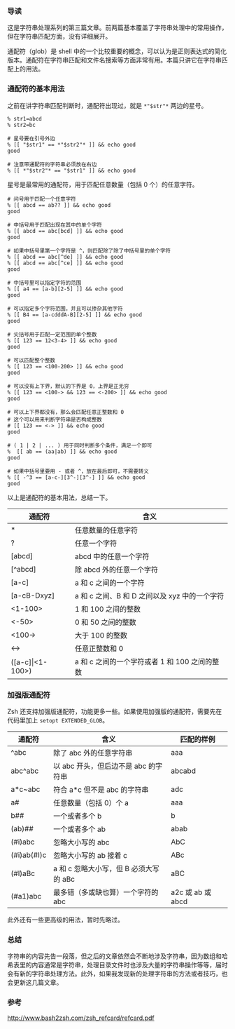 ### 导读

这是字符串处理系列的第三篇文章。前两篇基本覆盖了字符串处理中的常用操作，但在字符串匹配方面，没有详细展开。

通配符（glob）是 shell 中的一个比较重要的概念，可以认为是正则表达式的简化版本。通配符在字符串匹配和文件名搜索等方面非常有用。本篇只讲它在字符串匹配上的用法。

### 通配符的基本用法

之前在讲字符串匹配判断时，通配符出现过，就是 `*"$str"*` 两边的星号。

```
% str1=abcd
% str2=bc

# 星号要在引号外边
% [[ "$str1" == *"$str2"* ]] && echo good
good

# 注意带通配符的字符串必须放在右边
% [[ *"$str2"* == "$str1" ]] && echo good

```

星号是最常用的通配符，用于匹配任意数量（包括 0 个）的任意字符。

```
# 问号用于匹配一个任意字符
% [[ abcd == ab?? ]] && echo good
good

# 中括号用于匹配出现在其中的单个字符
% [[ abcd == abc[bcd] ]] && echo good
good

# 如果中括号里第一个字符是 ^，则匹配除了除了中括号里的单个字符
% [[ abcd == abc[^de] ]] && echo good
% [[ abcd == abc[^ce] ]] && echo good
good

# 中括号里可以指定字符的范围
% [[ a4 == [a-b][2-5] ]] && echo good
good

# 可以指定多个字符范围，并且可以掺杂其他字符
% [[ B4 == [a-cdddA-B][2-5] ]] && echo good
good

# 尖括号用于匹配一定范围的单个整数
% [[ 123 == 12<3-4> ]] && echo good
good

# 可以匹配整个整数
% [[ 123 == <100-200> ]] && echo good
good

# 可以没有上下界，默认的下界是 0，上界是正无穷
% [[ 123 == <100-> && 123 == <-200> ]] && echo good
good

# 可以上下界都没有，那么会匹配任意正整数和 0
# 这个可以用来判断字符串是否构成整数
# [[ 123 == <-> ]] && echo good
good

# ( 1 | 2 | ... ) 用于同时判断多个条件，满足一个即可
%  [[ ab == (aa|ab) ]] && echo good
good

# 如果中括号里要用 - 或者 ^，放在最后即可，不需要转义
% [[ -^3 == [a-c-][3^-][3^-] ]] && echo good
good

```

以上是通配符的基本用法，总结一下。

通配符          | 含义                                          |
--------------- | --------------------------------------------- |
\*              | 任意数量的任意字符                            |
?               | 任意一个字符                                  |
[abcd]          | abcd 中的任意一个字符                         |
[^abcd]         | 除 abcd 外的任意一个字符                      |
[a-c]           | a 和 c 之间的一个字符                         |
[a-cB-Dxyz]     | a 和 c 之间、B 和 D 之间以及 xyz 中的一个字符  |
<1-100>         | 1 和 100 之间的整数                           |
<-50>           | 0 和 50 之间的整数                            |
<100->          | 大于 100 的整数                               |
<->             | 任意正整数和 0                                |
([a-c]\|<1-100>) | a 和 c 之间的一个字符或者 1 和 100 之间的整数 |

### 加强版通配符

Zsh 还支持加强版通配符，功能更多一些。如果使用加强版的通配符，需要先在代码里加上 `setopt EXTENDED_GLOB`。

通配符 | 含义 | 匹配的样例 
--- | --- | ---
^abc | 除了 abc 外的任意字符串 | aaa
abc^abc | 以 abc 开头，但后边不是 abc 的字符串 | abcabd
a*c~abc | 符合 a*c 但不是 abc 的字符串 | adc
a# | 任意数量（包括 0）个 a | aaa
b## | 一个或者多个 b | b
(ab)## | 一个或者多个 ab | abab
(#i)abc | 忽略大小写的 abc | AbC
(#i)ab(#I)c | 忽略大小写的 ab 接着 c | ABc
(#l)aBc | a 和 c 忽略大小写，但 B 必须大写 的 aBc | aBC
(#a1)abc | 最多错（多或缺也算）一个字符的 abc | a2c 或 ab 或 abcd

此外还有一些更高级的用法，暂时先略过。

### 总结

字符串的内容先告一段落，但之后的文章依然会不断地涉及字符串，因为数组和哈希表里的内容通常是字符串，处理目录文件时也涉及大量的字符串操作等等，届时会有新的字符串处理方法。此外，如果我发现新的处理字符串的方法或者技巧，也会更新这几篇文章。

### 参考

http://www.bash2zsh.com/zsh_refcard/refcard.pdf
